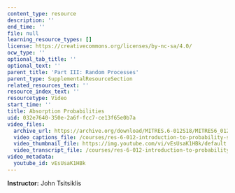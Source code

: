 ```yaml
---
content_type: resource
description: ''
end_time: ''
file: null
learning_resource_types: []
license: https://creativecommons.org/licenses/by-nc-sa/4.0/
ocw_type: ''
optional_tab_title: ''
optional_text: ''
parent_title: 'Part III: Random Processes'
parent_type: SupplementalResourceSection
related_resources_text: ''
resource_index_text: ''
resourcetype: Video
start_time: ''
title: Absorption Probabilities
uid: 032e7640-350e-2a6f-fcc7-ce13f65e0b7a
video_files:
  archive_url: https://archive.org/download/MITRES.6-012S18/MITRES6_012S18_L26-06_300k.mp4
  video_captions_file: /courses/res-6-012-introduction-to-probability-spring-2018/2d54565bf8065e5da57ba7b378c53bdc_vEsUsaK1HBk.vtt
  video_thumbnail_file: https://img.youtube.com/vi/vEsUsaK1HBk/default.jpg
  video_transcript_file: /courses/res-6-012-introduction-to-probability-spring-2018/0b73394616a1df985f43adfe64810bed_vEsUsaK1HBk.pdf
video_metadata:
  youtube_id: vEsUsaK1HBk
---
```


**Instructor:** John Tsitsiklis

